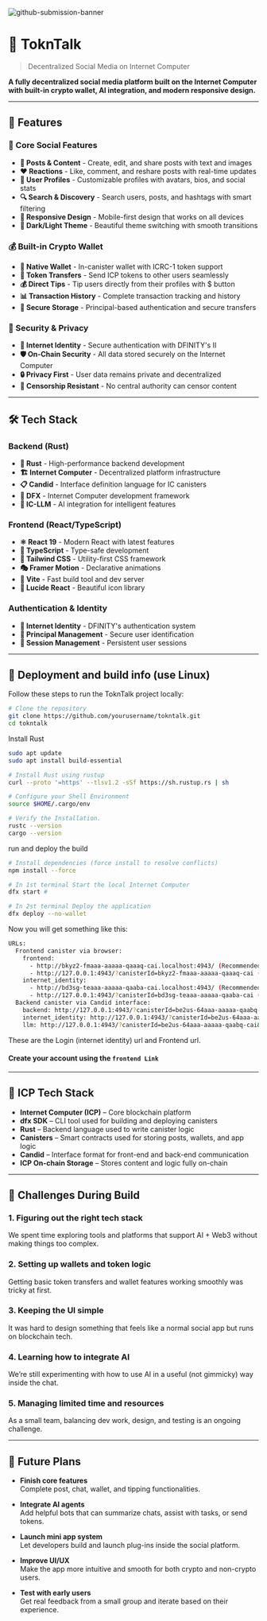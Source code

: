 ![github-submission-banner](https://cdn.dorahacks.io/static/files/1976f1055dec5982fae1b21492e835fb.jpg)

# 🚀 ToknTalk

>  Decentralized Social Media on Internet Computer


<div align="left">

**A fully decentralized social media platform built on the Internet Computer with built-in crypto wallet, AI integration, and modern responsive design.**

</div>

---

## 🌟 Features

### 🎯 Core Social Features
- **📝 Posts & Content** - Create, edit, and share posts with text and images
- **❤️ Reactions** - Like, comment, and reshare posts with real-time updates
- **👥 User Profiles** - Customizable profiles with avatars, bios, and social stats
- **🔍 Search & Discovery** - Search users, posts, and hashtags with smart filtering
- **📱 Responsive Design** - Mobile-first design that works on all devices
- **🌙 Dark/Light Theme** - Beautiful theme switching with smooth transitions

### 💰 Built-in Crypto Wallet
- **🏦 Native Wallet** - In-canister wallet with ICRC-1 token support
- **💸 Token Transfers** - Send ICP tokens to other users seamlessly
- **💰 Direct Tips** - Tip users directly from their profiles with $ button
- **📊 Transaction History** - Complete transaction tracking and history
- **🔐 Secure Storage** - Principal-based authentication and secure transfers

### 🔐 Security & Privacy
- **🔑 Internet Identity** - Secure authentication with DFINITY's II
- **🛡️ On-Chain Security** - All data stored securely on the Internet Computer
- **🔒 Privacy First** - User data remains private and decentralized
- **🔄 Censorship Resistant** - No central authority can censor content

---

## 🛠️ Tech Stack

### Backend (Rust)
- **🦀 Rust** - High-performance backend development
- **🏗️ Internet Computer** - Decentralized platform infrastructure
- **📋 Candid** - Interface definition language for IC canisters
- **🔧 DFX** - Internet Computer development framework
- **🤖 IC-LLM** - AI integration for intelligent features

### Frontend (React/TypeScript)
- **⚛️ React 19** - Modern React with latest features
- **📘 TypeScript** - Type-safe development
- **🎨 Tailwind CSS** - Utility-first CSS framework
- **🎭 Framer Motion** - Declarative animations
- **🔧 Vite** - Fast build tool and dev server
- **📱 Lucide React** - Beautiful icon library

### Authentication & Identity
- **🔑 Internet Identity** - DFINITY's authentication system
- **👤 Principal Management** - Secure user identification
- **🔄 Session Management** - Persistent user sessions

---

## 🚀 Deployment and build info (use Linux)

Follow these steps to run the ToknTalk project locally:

```bash
# Clone the repository
git clone https://github.com/yourusername/tokntalk.git
cd tokntalk
```
Install Rust
```bash
sudo apt update
sudo apt install build-essential

# Install Rust using rustup
curl --proto '=https' --tlsv1.2 -sSf https://sh.rustup.rs | sh

# Configure your Shell Environment
source $HOME/.cargo/env

# Verify the Installation.
rustc --version
cargo --version
```

run and deploy the build
```bash
# Install dependencies (force install to resolve conflicts)
npm install --force

# In 1st terminal Start the local Internet Computer 
dfx start #

# In 2st terminal Deploy the application
dfx deploy --no-wallet
```

Now you will get something like this:
```bash 
URLs:
  Frontend canister via browser:
    frontend:
      - http://bkyz2-fmaaa-aaaaa-qaaaq-cai.localhost:4943/ (Recommended)
      - http://127.0.0.1:4943/?canisterId=bkyz2-fmaaa-aaaaa-qaaaq-cai (Legacy)
    internet_identity:
      - http://bd3sg-teaaa-aaaaa-qaaba-cai.localhost:4943/ (Recommended)
      - http://127.0.0.1:4943/?canisterId=bd3sg-teaaa-aaaaa-qaaba-cai (Legacy)
  Backend canister via Candid interface:
    backend: http://127.0.0.1:4943/?canisterId=be2us-64aaa-aaaaa-qaabq-cai&id=bnz7o-iuaaa-aaaaa-qaaaa-cai
    internet_identity: http://127.0.0.1:4943/?canisterId=be2us-64aaa-aaaaa-qaabq-cai&id=bd3sg-teaaa-aaaaa-qaaba-cai
    llm: http://127.0.0.1:4943/?canisterId=be2us-64aaa-aaaaa-qaabq-cai&id=w36hm-eqaaa-aaaal-qr76a-cai
```
These are the Login (internet identity) url and Frontend url. 
#### <b>Create your account using the ``frontend Link``</b>

---

## 🧰 ICP Tech Stack

- **Internet Computer (ICP)** – Core blockchain platform  
- **dfx SDK** – CLI tool used for building and deploying canisters  
- **Rust** – Backend language used to write canister logic  
- **Canisters** – Smart contracts used for storing posts, wallets, and app logic  
- **Candid** – Interface format for front-end and back-end communication  
- **ICP On-chain Storage** – Stores content and logic fully on-chain  

---

## 🧱 Challenges During Build

### 1. Figuring out the right tech stack  
We spent time exploring tools and platforms that support AI + Web3 without making things too complex.

### 2. Setting up wallets and token logic  
Getting basic token transfers and wallet features working smoothly was tricky at first.

### 3. Keeping the UI simple  
It was hard to design something that feels like a normal social app but runs on blockchain tech.

### 4. Learning how to integrate AI  
We’re still experimenting with how to use AI in a useful (not gimmicky) way inside the chat.

### 5. Managing limited time and resources  
As a small team, balancing dev work, design, and testing is an ongoing challenge.

---

## 🔮 Future Plans

- **Finish core features**  
  Complete post, chat, wallet, and tipping functionalities.

- **Integrate AI agents**  
  Add helpful bots that can summarize chats, assist with tasks, or send tokens.

- **Launch mini app system**  
  Let developers build and launch plug-ins inside the social platform.

- **Improve UI/UX**  
  Make the app more intuitive and smooth for both crypto and non-crypto users.

- **Test with early users**  
  Get real feedback from a small group and iterate based on their experience.

